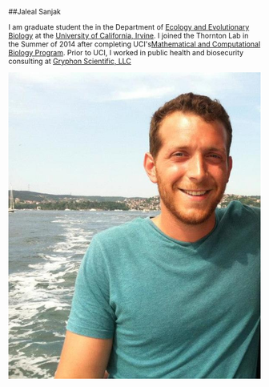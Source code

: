 ##Jaleal Sanjak

I am graduate student the in the Department of [Ecology and Evolutionary Biology](http://ecoevo.bio.uci.edu) at the [University of California, Irvine](http://www.uci.edu). I joined the Thornton Lab in the Summer of 2014 after completing UCI's[Mathematical and Computational Biology Program](http://mcsb.uci.edu/). Prior to UCI, I worked in public health and biosecurity consulting at [Gryphon Scientific, LLC](http://www.gryphonscientific.com/) 

![Jaleal Sanjak](images/Jaleal_LabWebsite.jpg?raw=true)